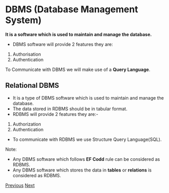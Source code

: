 # DBMS (Database Management System) 
**It is a software which is used to maintain and manage the database.**

- DBMS software will provide 2 features
they are: 
1. Authorisation 
2. Authentication

To Communicate with DBMS we will make use of a **Query Language**.

## Relational DBMS
- It is a type of DBMS software which is used to maintain and manage the database.
- The data stored in RDBMS should be in tabular format.  
- RDBMS will provide 2 features they are:-
1. Authorization
2. Authentication
  
- To communicate with RDBMS we use Structure Query Language(SQL).

Note: 
- Any DBMS software which follows **EF Codd** rule can be considered as RDBMS.
- Any DBMS software which stores the data in **tables** or **relations** is considered as RDBMS.  

 [Previous](https://github.com/sudhansu-sek-panda/QSpider_Tutorial/blob/main/SQL/Class1/Notes/DataAndDatabase.md)
[Next](https://github.com/sudhansu-sek-panda/QSpider_Tutorial/blob/main/SQL/class2/Notes/SQL.md) 


